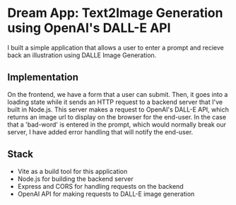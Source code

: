 # Dream App: Text2Image Generation using OpenAI's DALL-E API

I built a simple application that allows a user to enter a prompt and recieve back an illustration using DALLE Image Generation. 

## Implementation

On the frontend, we have a form that a user can submit. Then, it goes into a loading state while it sends an HTTP request to a backend server that I've built in Node.js. This server makes a request to OpenAI's DALL-E API, which returns an image url to display on the browser for the end-user. In the case that a 'bad-word' is entered in the prompt, which would normally break our server, I have added error handling that will notify the end-user.

## Stack

- Vite as a build tool for this application
- Node.js for building the backend server
- Express and CORS for handling requests on the backend
- OpenAI API for making requests to DALL-E image generation


